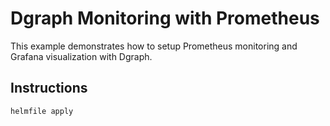 # Dgraph Monitoring with Prometheus

This example demonstrates how to setup Prometheus monitoring and Grafana visualization with Dgraph.

## Instructions

```bash
helmfile apply
```
